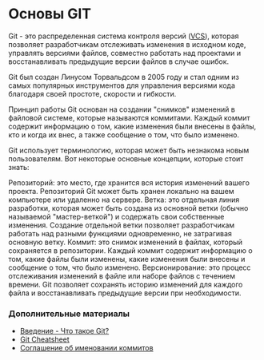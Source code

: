 # Основы GIT

Git - это распределенная система контроля версий ([VCS](./VSC.md)), которая позволяет разработчикам отслеживать изменения в исходном коде, управлять версиями файлов, совместно работать над проектами и восстанавливать предыдущие версии файлов в случае ошибок.

Git был создан Линусом Торвальдсом в 2005 году и стал одним из самых популярных инструментов для управления версиями кода благодаря своей простоте, скорости и гибкости.

Принцип работы Git основан на создании "снимков" изменений в файловой системе, которые называются коммитами. Каждый коммит содержит информацию о том, какие изменения были внесены в файлы, кто и когда их внес, а также сообщение о том, что было изменено.

Git использует терминологию, которая может быть незнакома новым пользователям. Вот некоторые основные концепции, которые стоит знать:

Репозиторий: это место, где хранится вся история изменений вашего проекта. Репозиторий Git может быть хранен локально на вашем компьютере или удаленно на сервере.
Ветка: это отдельная линия разработки, которая может быть создана из основной ветки (обычно называемой "мастер-веткой") и содержать свои собственные изменения. Создание отдельной ветки позволяет разработчикам работать над разными функциями одновременно, не затрагивая основную ветку.
Коммит: это снимок изменений в файлах, который сохраняется в репозитории. Каждый коммит содержит информацию о том, какие файлы были изменены, какие изменения были внесены и сообщение о том, что было изменено.
Версионирование: это процесс отслеживания изменений в файле или наборе файлов с течением времени. Git позволяет сохранять историю изменений для каждого файла и восстанавливать предыдущие версии при необходимости.


### Дополнительные материалы
+ [Введение - Что такое Git?](https://git-scm.com/book/ru/v2/Введение-Что-такое-Git%3F)
+ [Git Cheatsheet](https://about.gitlab.com/images/press/git-cheat-sheet.pdf)
+ [Соглашение об именовании коммитов](https://www.conventionalcommits.org/ru/v1.0.0/)
